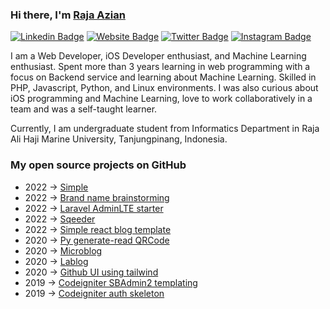 ### Hi there, I'm <a href="https://aziyan99.github.io" target="_blank">Raja Azian</a> 


[![Linkedin Badge](https://img.shields.io/badge/-LinkedIn-0e76a8?style=flat-square&logo=Linkedin&logoColor=white)](https://www.linkedin.com/in/raja-azian/)
[![Website Badge](https://img.shields.io/badge/Website-3b5998?style=flat-square&logo=google-chrome&logoColor=white)](https://aziyan99.github.io)
[![Twitter Badge](https://img.shields.io/badge/-Twitter-00acee?style=flat-square&logo=Twitter&logoColor=white)](https://twitter.com/iniezzy)
[![Instagram Badge](https://img.shields.io/badge/-Instagram-e4405f?style=flat-square&logo=Instagram&logoColor=white)](https://instagram.com/rajaazian_)

I am a Web Developer,  iOS Developer enthusiast, and Machine Learning enthusiast. Spent more than 3 years learning in web programming with a focus on Backend service and learning about Machine Learning. Skilled in PHP, Javascript, Python, and Linux environments. I was also curious about iOS programming and Machine Learning, love to work collaboratively in a team and was a self-taught learner.


Currently, I am undergraduate student from Informatics Department in Raja Ali Haji Marine University, Tanjungpinang, Indonesia.

### My open source projects on GitHub

- 2022 &rarr; [Simple](https://github.com/aziyan99/simplicia)
- 2022 &rarr; [Brand name brainstorming](https://github.com/aziyan99/js-brand-name-brainstorming)
- 2022 &rarr; [Laravel AdminLTE starter](https://github.com/aziyan99/laravel-adminlte-starter)
- 2022 &rarr; [Sqeeder](https://github.com/aziyan99/sqeeder)
- 2022 &rarr; [Simple react blog template](https://github.com/aziyan99/simple-react-blog-template)
- 2020 &rarr; [Py generate-read QRCode](https://github.com/aziyan99/python-generate-read-qrcode)
- 2020 &rarr; [Microblog](https://github.com/aziyan99/microblog)
- 2020 &rarr; [Lablog](https://github.com/aziyan99/la-blog)
- 2020 &rarr; [Github UI using tailwind](https://github.com/aziyan99/github-clone)
- 2019 &rarr; [Codeigniter SBAdmin2 templating](https://github.com/aziyan99/codeigniter-sbadmin2)
- 2019 &rarr; [Codeigniter auth skeleton](https://github.com/aziyan99/codeigniter-authentication)
